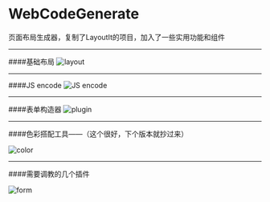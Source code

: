 # WebCodeGenerate
页面布局生成器，复制了LayoutIt的项目，加入了一些实用功能和组件
***
####基础布局
![layout](https://ooo.0o0.ooo/2016/06/08/5757ed6145486.jpg)
***
####JS encode
![JS encode](https://ooo.0o0.ooo/2016/06/08/5757eaf646b1a.jpg)
***
####表单构造器
![plugin](https://ooo.0o0.ooo/2016/06/08/5757eddd32cf2.jpg)
***
####色彩搭配工具——（这个很好，下个版本就抄过来）

![color](https://ooo.0o0.ooo/2016/06/08/5757eddd2cf70.jpg)
***
####需要调教的几个插件

![form](https://ooo.0o0.ooo/2016/06/08/5757eddcc384d.jpg)
